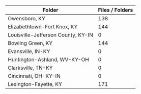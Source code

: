 | Folder                             |   Files / Folders |
|------------------------------------|-------------------|
| Owensboro, KY                      |               138 |
| Elizabethtown-Fort Knox, KY        |               144 |
| Louisville-Jefferson County, KY-IN |                 0 |
| Bowling Green, KY                  |               144 |
| Evansville, IN-KY                  |                 0 |
| Huntington-Ashland, WV-KY-OH       |                 0 |
| Clarksville, TN-KY                 |                 0 |
| Cincinnati, OH-KY-IN               |                 0 |
| Lexington-Fayette, KY              |               171 |